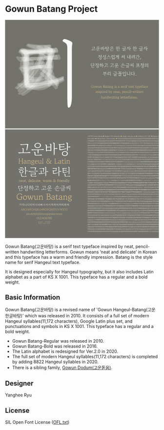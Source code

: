 # Gowun Batang Project

![Gowun Batang Image1](Documentation/Gowun%20Batang_Image1.jpg)
![Gowun Batang_Image2](Documentation/Gowun%20Batang_Image2.jpg)


Gowun Batang(고운바탕) is a serif text typeface inspired by neat, pencil-written handwriting letterforms. Gowun means ‘neat and delicate’ in Korean and this typeface has a warm and friendly impression. Batang is the style name for serif Hangeul text typeface. 

It is designed especially for Hangeul typography, but it also includes Latin alphabet as a part of KS X 1001. This typeface has a regular and a bold weight.

## Basic Information
Gowun Batang(고운바탕) is a revised name of 'Gowun Hangeul-Batang(고운한글바탕)' which was released in 2010. 
It consists of a full set of modern Hangeul syllables(11,172 characters), Google Latin plus set, and punctuations and symbols in KS X 1001.
This typeface has a regular and a bold weight. 

- Gowun Batang-Regular was released in 2010.
- Gowun Batang-Bold was released in 2016.
- The Latin alphabet is redesigned for Ver.2.0 in 2020.
- The full set of modern Hangeul syllables(11,172 characters) is completed by adding 8822 Hangeul syllables in 2020.
- There is a sibling family, [Gowun Dodum(고운돋움)](https://github.com/yangheeryu/Gowun-Dodum).

## Designer
Yanghee Ryu

## License
SIL Open Font License ([OFL.txt](OFL.txt))
